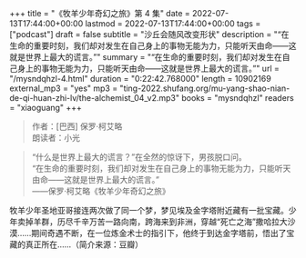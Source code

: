 +++
title = "《牧羊少年奇幻之旅》第 4 集"
date = 2022-07-13T17:44:00+00:00
lastmod = 2022-07-13T17:44:00+00:00
tags = ["podcast"]
draft = false
subtitle = "沙丘会随风改变形状"
description = "“在生命的重要时刻，我们却对发生在自己身上的事物无能为力，只能听天由命——这就是世界上最大的谎言。”"
summary = "“在生命的重要时刻，我们却对发生在自己身上的事物无能为力，只能听天由命——这就是世界上最大的谎言。”"
url = "/mysndqhzl-4.html"
duration = "0:22:42.768000"
length = 10902169
external_mp3 = "yes"
mp3 = "ting-2022.shufang.org/mu-yang-shao-nian-de-qi-huan-zhi-lv/the-alchemist_04_v2.mp3"
books = "mysndqhzl"
readers = "xiaoguang"
+++

> 作者：[巴西] 保罗·柯艾略  
> 朗读者：小光

> “什么是世界上最大的谎言？”在全然的惊讶下，男孩脱口问。  
> “在生命的重要时刻，我们却对发生在自己身上的事物无能为力，只能听天由命——这就是世界上最大的谎言。”  
> ——保罗·柯艾略《牧羊少年奇幻之旅》

牧羊少年圣地亚哥接连两次做了同一个梦，梦见埃及金字塔附近藏有一批宝藏。少年卖掉羊群，历尽千辛万苦一路向南，跨海来到非洲，穿越“死亡之海”撒哈拉大沙漠……期间奇遇不断，在一位炼金术士的指引下，他终于到达金字塔前，悟出了宝藏的真正所在……（简介来源：豆瓣）